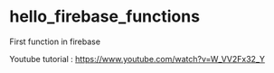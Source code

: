 # hello_firebase_functions
First function in firebase

Youtube tutorial : https://www.youtube.com/watch?v=W_VV2Fx32_Y
